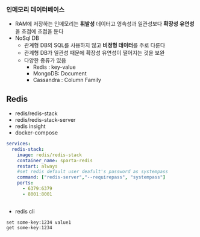 
### 인메모리 데이터베이스
- RAM에 저장하는 인메모리는 **휘발성** 데이터고 영속성과 일관성보다 **확장성** **유연성**을 초점에 초점을 둔다
- NoSql DB 
	- 관계형 DB의 SQL를 사용하지 않고 **비정형 데이터**를 주로 다룬다
	- 관계형 DB가 일관성 때문에 확장성 유연성이 떨어지는 것을 보완
	- 다양한 종류가 있음
		- Redis : key-value
		- MongoDB: Document
		- Cassandra : Column Family

## Redis
- redis/redis-stack
- redis/redis-stack-server
- redis insight 
- docker-compose
``` yaml
services:  
  redis-stack:  
    image: redis/redis-stack  
    container_name: sparta-redis  
    restart: always  
    #set redis default user deafult's password as systempass
    command: ["redis-server","--requirepass", "systempass"]
    ports:  
      - 6379:6379  
      - 8001:8001
 
```

- redis cli
``` redis
set some-key:1234 value1
get some-key:1234
```